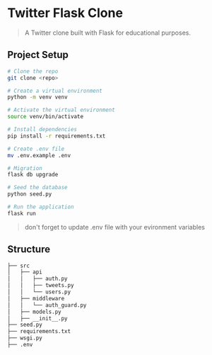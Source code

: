 # Twitter Flask Clone

> A Twitter clone built with Flask for educational purposes.

## Project Setup

```sh
# Clone the repo
git clone <repo>

# Create a virtual environment
python -m venv venv

# Activate the virtual environment
source venv/bin/activate

# Install dependencies
pip install -r requirements.txt

# Create .env file
mv .env.example .env

# Migration
flask db upgrade

# Seed the database
python seed.py

# Run the application
flask run
```

> don't forget to update .env file with your evironment variables

## Structure

```sh
├── src
│   ├── api
│   │   ├── auth.py
│   │   ├── tweets.py
│   │   └── users.py
│   ├── middleware
│   │   └── auth_guard.py
│   ├── models.py
│   ├── __init__.py
├── seed.py
├── requirements.txt
├── wsgi.py
├── .env

```
